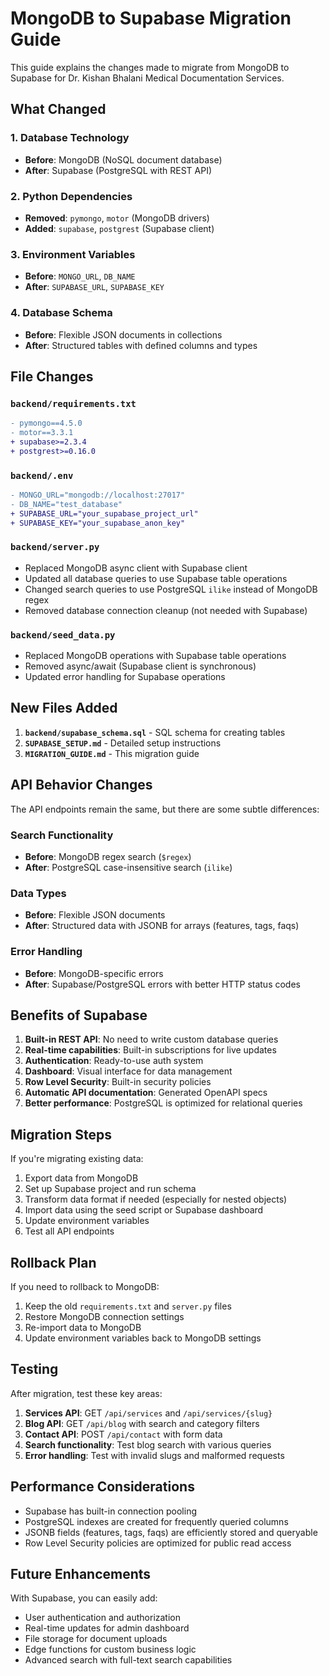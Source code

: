 # MongoDB to Supabase Migration Guide

This guide explains the changes made to migrate from MongoDB to Supabase for Dr. Kishan Bhalani Medical Documentation Services.

## What Changed

### 1. Database Technology
- **Before**: MongoDB (NoSQL document database)
- **After**: Supabase (PostgreSQL with REST API)

### 2. Python Dependencies
- **Removed**: `pymongo`, `motor` (MongoDB drivers)
- **Added**: `supabase`, `postgrest` (Supabase client)

### 3. Environment Variables
- **Before**: `MONGO_URL`, `DB_NAME`
- **After**: `SUPABASE_URL`, `SUPABASE_KEY`

### 4. Database Schema
- **Before**: Flexible JSON documents in collections
- **After**: Structured tables with defined columns and types

## File Changes

### `backend/requirements.txt`
```diff
- pymongo==4.5.0
- motor==3.3.1
+ supabase>=2.3.4
+ postgrest>=0.16.0
```

### `backend/.env`
```diff
- MONGO_URL="mongodb://localhost:27017"
- DB_NAME="test_database"
+ SUPABASE_URL="your_supabase_project_url"
+ SUPABASE_KEY="your_supabase_anon_key"
```

### `backend/server.py`
- Replaced MongoDB async client with Supabase client
- Updated all database queries to use Supabase table operations
- Changed search queries to use PostgreSQL `ilike` instead of MongoDB regex
- Removed database connection cleanup (not needed with Supabase)

### `backend/seed_data.py`
- Replaced MongoDB operations with Supabase table operations
- Removed async/await (Supabase client is synchronous)
- Updated error handling for Supabase operations

## New Files Added

1. **`backend/supabase_schema.sql`** - SQL schema for creating tables
2. **`SUPABASE_SETUP.md`** - Detailed setup instructions
3. **`MIGRATION_GUIDE.md`** - This migration guide

## API Behavior Changes

The API endpoints remain the same, but there are some subtle differences:

### Search Functionality
- **Before**: MongoDB regex search (`$regex`)
- **After**: PostgreSQL case-insensitive search (`ilike`)

### Data Types
- **Before**: Flexible JSON documents
- **After**: Structured data with JSONB for arrays (features, tags, faqs)

### Error Handling
- **Before**: MongoDB-specific errors
- **After**: Supabase/PostgreSQL errors with better HTTP status codes

## Benefits of Supabase

1. **Built-in REST API**: No need to write custom database queries
2. **Real-time capabilities**: Built-in subscriptions for live updates
3. **Authentication**: Ready-to-use auth system
4. **Dashboard**: Visual interface for data management
5. **Row Level Security**: Built-in security policies
6. **Automatic API documentation**: Generated OpenAPI specs
7. **Better performance**: PostgreSQL is optimized for relational queries

## Migration Steps

If you're migrating existing data:

1. Export data from MongoDB
2. Set up Supabase project and run schema
3. Transform data format if needed (especially for nested objects)
4. Import data using the seed script or Supabase dashboard
5. Update environment variables
6. Test all API endpoints

## Rollback Plan

If you need to rollback to MongoDB:

1. Keep the old `requirements.txt` and `server.py` files
2. Restore MongoDB connection settings
3. Re-import data to MongoDB
4. Update environment variables back to MongoDB settings

## Testing

After migration, test these key areas:

1. **Services API**: GET `/api/services` and `/api/services/{slug}`
2. **Blog API**: GET `/api/blog` with search and category filters
3. **Contact API**: POST `/api/contact` with form data
4. **Search functionality**: Test blog search with various queries
5. **Error handling**: Test with invalid slugs and malformed requests

## Performance Considerations

- Supabase has built-in connection pooling
- PostgreSQL indexes are created for frequently queried columns
- JSONB fields (features, tags, faqs) are efficiently stored and queryable
- Row Level Security policies are optimized for public read access

## Future Enhancements

With Supabase, you can easily add:

- User authentication and authorization
- Real-time updates for admin dashboard
- File storage for document uploads
- Edge functions for custom business logic
- Advanced search with full-text search capabilities